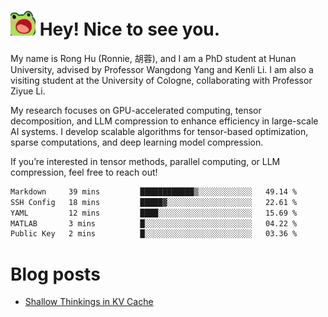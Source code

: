 <h1><img src="sticker/frog-wow-scroll.gif" width="40"/> Hey! Nice to see you.</h1>

My name is Rong Hu (Ronnie, 胡蓉), and I am a PhD student at Hunan University, advised by Professor Wangdong Yang and Kenli Li. I am also a visiting student at the University of Cologne, collaborating with Professor Ziyue Li.

My research focuses on GPU-accelerated computing, tensor decomposition, and LLM compression to enhance efficiency in large-scale AI systems. I develop scalable algorithms for tensor-based optimization, sparse computations, and deep learning model compression.

If you’re interested in tensor methods, parallel computing, or LLM compression, feel free to reach out!




```txt
Markdown     39 mins         ████████████▒░░░░░░░░░░░░   49.14 %
SSH Config   18 mins         █████▓░░░░░░░░░░░░░░░░░░░   22.61 %
YAML         12 mins         ████░░░░░░░░░░░░░░░░░░░░░   15.69 %
MATLAB       3 mins          █░░░░░░░░░░░░░░░░░░░░░░░░   04.22 %
Public Key   2 mins          █░░░░░░░░░░░░░░░░░░░░░░░░   03.36 %
```





# Blog posts
<!-- BLOG-POST-LIST:START -->
- [Shallow Thinkings in KV Cache](https://medium.com/@rhu2xx/shallow-thinkings-in-kv-cache-898459330858?source=rss-db674d80abb6------2)
<!-- BLOG-POST-LIST:END -->




















<!--
**rhu2xx/rhu2xx** is a ✨ _special_ ✨ repository because its `README.md` (this file) appears on your GitHub profile.

Here are some ideas to get you started:

- 🔭 I’m currently working on ...
- 🌱 I’m currently learning ...
- 👯 I’m looking to collaborate on ...
- 🤔 I’m looking for help with ...
- 💬 Ask me about ...
- 📫 How to reach me: ...
- 😄 Pronouns: ...
- ⚡ Fun fact: ...
-->
